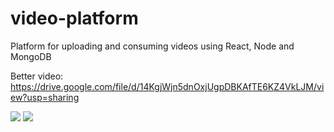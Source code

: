 # video-platform
Platform for uploading and consuming videos using React, Node and MongoDB

Better video: https://drive.google.com/file/d/14KgjWjn5dnOxjUgpDBKAfTE6KZ4VkLJM/view?usp=sharing

![](main-resized.gif)
![](auth-resized.gif)
